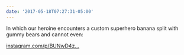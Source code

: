 ```yaml
---
date: '2017-05-18T07:27:31-05:00'
---
```

In which our heroine encounters a custom superhero banana split with gummy bears and cannot even:

[instagram.com/p/BUNwD4z...](https://instagram.com/p/BUNwD4zF-h6/)

